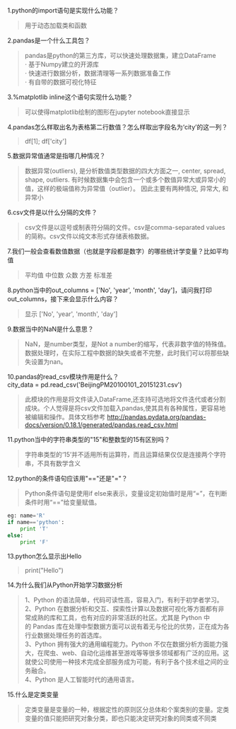 1.python的import语句是实现什么功能？  
> 用于动态加载类和函数

2.pandas是一个什么工具包？  
> pandas是python的第三方库，可以快速处理数据集，建立DataFrame  
> · 基于Numpy建立的开源库  
> · 快速进行数据分析，数据清理等一系列数据准备工作  
> · 有自带的数据可视化特征  

3.%matplotlib inline这个语句实现什么功能？
> 可以使得matplotlib绘制的图形在jupyter notebook直接显示

4.pandas怎么样取出名为表格第二行数值？怎么样取出字段名为‘city’的这一列？
> df[1]; df['city']

5.数据异常值通常是指哪几种情况？
> 数据异常(outliers), 是分析数值类型数据的四大方面之一, center, spread, shape, outliers. 有时候数据集中会包含一个或多个数值异常大或异常小的值，这样的极端值称为异常值（outlier）。
因此主要有两种情况, 异常大, 和异常小

6.csv文件是以什么分隔的文件？
> csv文件是以逗号或制表符分隔的文件。csv是comma-separated values 的简称。csv文件以纯文本形式存储表格数据。

7.我们一般会查看数值数据（也就是字段都是数字）的哪些统计学变量？比如平均值
> 平均值 中位数 众数 方差 标准差

8.python当中的out_columns = ['No', 'year', 'month', 'day']，请问我打印out_columns，接下来会显示什么内容？
> 显示 ['No', 'year', 'month', 'day']

9.数据当中的NaN是什么意思？
>NaN，是number类型，是Not a number的缩写，代表非数字值的特殊值。数据处理时，在实际工程中数据的缺失或者不完整，此时我们可以将那些缺失设置为nan。

10.pandas的read_csv模块作用是什么？  
city_data = pd.read_csv('BeijingPM20100101_20151231.csv')  
> 此模块的作用是将文件读入DataFrame,还支持可选地将文件迭代或者分割成块。个人觉得是将csv文件加载入pandas,使其具有各种属性，更容易地被编辑和操作。具体文档参考  http://pandas.pydata.org/pandas-docs/version/0.18.1/generated/pandas.read_csv.html

11.python当中的字符串类型的"15"和整数型的15有区别吗？
> 字符串类型的‘15’并不适用所有运算符，而且运算结果仅仅是连接两个字符串，不具有数学含义

12.python的条件语句应该用"=="还是"="？
> Python条件语句是使用if else来表示，变量设定初始值时是用“=”，在判断条件时用“==”给变量赋值。

```python                                                         
eg: name='R'                                  
if name=='python':	                  
	print 'T'                                       
else:  
	print 'F'
```

13.python怎么显示出Hello
> print("Hello")

14.为什么我们从Python开始学习数据分析
> 1、Python 的语法简单，代码可读性高，容易入门，有利于初学者学习。   
> 2、Python 在数据分析和交互、探索性计算以及数据可视化等方面都有非常成熟的库和工具，也有对应的非常活跃的社区。尤其是 Python 中的 Pandas 库在处理中型数据方面可以说有着无与伦比的优势，正在成为各行业数据处理任务的首选库。   
> 3、Python 拥有强大的通用编程能力。Python 不仅在数据分析方面能力强大，在爬虫、web、自动化运维甚至游戏等等很多领域都有广泛的应用。这就使公司使用一种技术完成全部服务成为可能，有利于各个技术组之间的业务融合。   
> 4、Python 是人工智能时代的通用语言。

15.什么是定类变量
> 定类变量是变量的一种，根据定性的原则区分总体和个案类别的变量。定类变量的值只能把研究对象分类，即也只能决定研究对象的同类或不同类